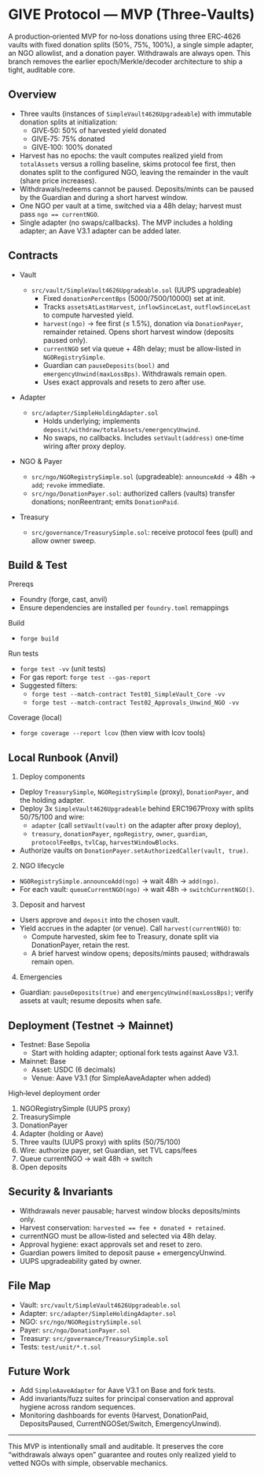 # GIVE Protocol — MVP (Three‑Vaults)

A production‑oriented MVP for no‑loss donations using three ERC‑4626 vaults with fixed donation splits (50%, 75%, 100%), a single simple adapter, an NGO allowlist, and a donation payer. Withdrawals are always open. This branch removes the earlier epoch/Merkle/decoder architecture to ship a tight, auditable core.

## Overview

- Three vaults (instances of `SimpleVault4626Upgradeable`) with immutable donation splits at initialization:
  - GIVE‑50: 50% of harvested yield donated
  - GIVE‑75: 75% donated
  - GIVE‑100: 100% donated
- Harvest has no epochs: the vault computes realized yield from `totalAssets` versus a rolling baseline, skims protocol fee first, then donates split to the configured NGO, leaving the remainder in the vault (share price increases).
- Withdrawals/redeems cannot be paused. Deposits/mints can be paused by the Guardian and during a short harvest window.
- One NGO per vault at a time, switched via a 48h delay; harvest must pass `ngo == currentNGO`.
- Single adapter (no swaps/callbacks). The MVP includes a holding adapter; an Aave V3.1 adapter can be added later.

## Contracts

- Vault
  - `src/vault/SimpleVault4626Upgradeable.sol` (UUPS upgradeable)
    - Fixed `donationPercentBps` (5000/7500/10000) set at init.
    - Tracks `assetsAtLastHarvest`, `inflowSinceLast`, `outflowSinceLast` to compute harvested yield.
    - `harvest(ngo)` → fee first (≤ 1.5%), donation via `DonationPayer`, remainder retained. Opens short harvest window (deposits paused only).
    - `currentNGO` set via queue + 48h delay; must be allow‑listed in `NGORegistrySimple`.
    - Guardian can `pauseDeposits(bool)` and `emergencyUnwind(maxLossBps)`. Withdrawals remain open.
    - Uses exact approvals and resets to zero after use.

- Adapter
  - `src/adapter/SimpleHoldingAdapter.sol`
    - Holds underlying; implements `deposit/withdraw/totalAssets/emergencyUnwind`.
    - No swaps, no callbacks. Includes `setVault(address)` one‑time wiring after proxy deploy.

- NGO & Payer
  - `src/ngo/NGORegistrySimple.sol` (upgradeable): `announceAdd` → 48h → `add`; `revoke` immediate.
  - `src/ngo/DonationPayer.sol`: authorized callers (vaults) transfer donations; nonReentrant; emits `DonationPaid`.

- Treasury
  - `src/governance/TreasurySimple.sol`: receive protocol fees (pull) and allow owner sweep.

## Build & Test

Prereqs
- Foundry (forge, cast, anvil)
- Ensure dependencies are installed per `foundry.toml` remappings

Build
- `forge build`

Run tests
- `forge test -vv`  (unit tests)
- For gas report: `forge test --gas-report`
- Suggested filters:
  - `forge test --match-contract Test01_SimpleVault_Core -vv`
  - `forge test --match-contract Test02_Approvals_Unwind_NGO -vv`

Coverage (local)
- `forge coverage --report lcov` (then view with lcov tools)

## Local Runbook (Anvil)

1) Deploy components
- Deploy `TreasurySimple`, `NGORegistrySimple` (proxy), `DonationPayer`, and the holding adapter.
- Deploy 3x `SimpleVault4626Upgradeable` behind ERC1967Proxy with splits 50/75/100 and wire:
  - `adapter` (call `setVault(vault)` on the adapter after proxy deploy),
  - `treasury`, `donationPayer`, `ngoRegistry`, `owner`, `guardian`, `protocolFeeBps`, `tvlCap`, `harvestWindowBlocks`.
- Authorize vaults on `DonationPayer.setAuthorizedCaller(vault, true)`.

2) NGO lifecycle
- `NGORegistrySimple.announceAdd(ngo)` → wait 48h → `add(ngo)`.
- For each vault: `queueCurrentNGO(ngo)` → wait 48h → `switchCurrentNGO()`.

3) Deposit and harvest
- Users approve and `deposit` into the chosen vault.
- Yield accrues in the adapter (or venue). Call `harvest(currentNGO)` to:
  - Compute harvested, skim fee to Treasury, donate split via DonationPayer, retain the rest.
  - A brief harvest window opens; deposits/mints paused; withdrawals remain open.

4) Emergencies
- Guardian: `pauseDeposits(true)` and `emergencyUnwind(maxLossBps)`; verify assets at vault; resume deposits when safe.

## Deployment (Testnet → Mainnet)

- Testnet: Base Sepolia
  - Start with holding adapter; optional fork tests against Aave V3.1.
- Mainnet: Base
  - Asset: USDC (6 decimals)
  - Venue: Aave V3.1 (for SimpleAaveAdapter when added)

High‑level deployment order
1. NGORegistrySimple (UUPS proxy)
2. TreasurySimple
3. DonationPayer
4. Adapter (holding or Aave)
5. Three vaults (UUPS proxy) with splits (50/75/100)
6. Wire: authorize payer, set Guardian, set TVL caps/fees
7. Queue currentNGO → wait 48h → switch
8. Open deposits

## Security & Invariants

- Withdrawals never pausable; harvest window blocks deposits/mints only.
- Harvest conservation: `harvested == fee + donated + retained`.
- currentNGO must be allow‑listed and selected via 48h delay.
- Approval hygiene: exact approvals set and reset to zero.
- Guardian powers limited to deposit pause + emergencyUnwind.
- UUPS upgradeability gated by owner.

## File Map

- Vault: `src/vault/SimpleVault4626Upgradeable.sol`
- Adapter: `src/adapter/SimpleHoldingAdapter.sol`
- NGO: `src/ngo/NGORegistrySimple.sol`
- Payer: `src/ngo/DonationPayer.sol`
- Treasury: `src/governance/TreasurySimple.sol`
- Tests: `test/unit/*.t.sol`

## Future Work

- Add `SimpleAaveAdapter` for Aave V3.1 on Base and fork tests.
- Add invariants/fuzz suites for principal conservation and approval hygiene across random sequences.
- Monitoring dashboards for events (Harvest, DonationPaid, DepositsPaused, CurrentNGOSet/Switch, EmergencyUnwind).

---

This MVP is intentionally small and auditable. It preserves the core “withdrawals always open” guarantee and routes only realized yield to vetted NGOs with simple, observable mechanics.

